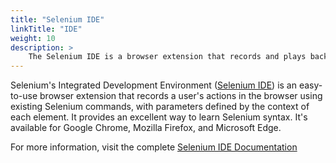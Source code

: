 ```yaml
---
title: "Selenium IDE"
linkTitle: "IDE"
weight: 10
description: >
    The Selenium IDE is a browser extension that records and plays back a user's actions.
---
```


Selenium's Integrated Development Environment ([Selenium IDE](//selenium.dev/selenium-ide))
is an easy-to-use browser extension that records a user's
actions in the browser using existing Selenium commands,
with parameters defined by the context of each element.
It provides an excellent way to learn Selenium syntax.
It's available for Google Chrome, Mozilla Firefox, and Microsoft Edge.

For more information, visit the complete
[Selenium IDE Documentation](https://www.selenium.dev/selenium-ide/docs/en/introduction/getting-started)
